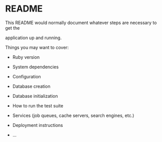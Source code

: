 # README

This README would normally document whatever steps are necessary to get the                     

application up and running.      

Things you may want to cover:                                                       
                          
* Ruby version        

* System dependencies                                    
                        
* Configuration     

* Database creation  

* Database initialization    

* How to run the test suite

* Services (job queues, cache servers, search engines, etc.)

* Deployment instructions
  
* ...
